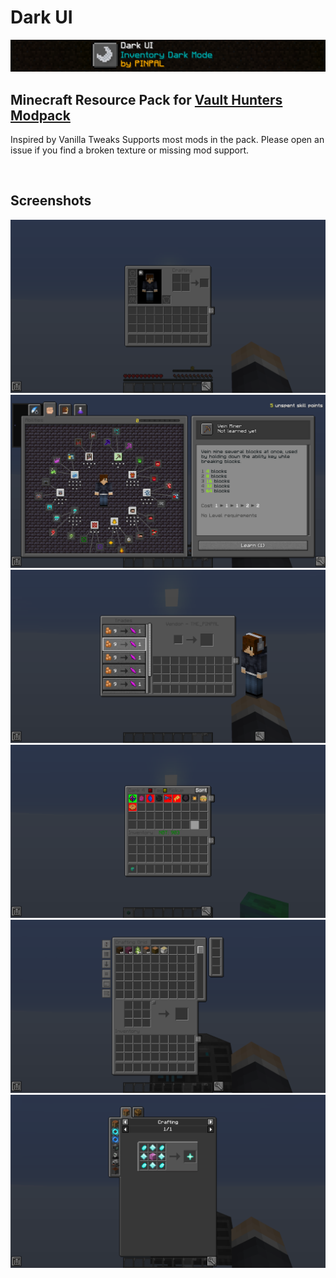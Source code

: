 # Dark UI

![Screenshot](./README/Preview.png)

## Minecraft Resource Pack for [Vault Hunters Modpack](https://vaulthunters.gg/)

Inspired by Vanilla Tweaks
Supports most mods in the pack. Please open an issue if you find a broken texture or missing mod support.

<br/>

## Screenshots

![Screenshot](./README/1.png)
![Screenshot](./README/2.png)
![Screenshot](./README/3.png)
![Screenshot](./README/4.png)
![Screenshot](./README/5.png)
![Screenshot](./README/6.png)
